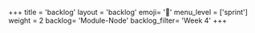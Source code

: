 +++
title = 'backlog'
layout = 'backlog'
emoji= '📝'
menu_level = ['sprint']
weight = 2
backlog= 'Module-Node'
backlog_filter= 'Week 4'
+++


